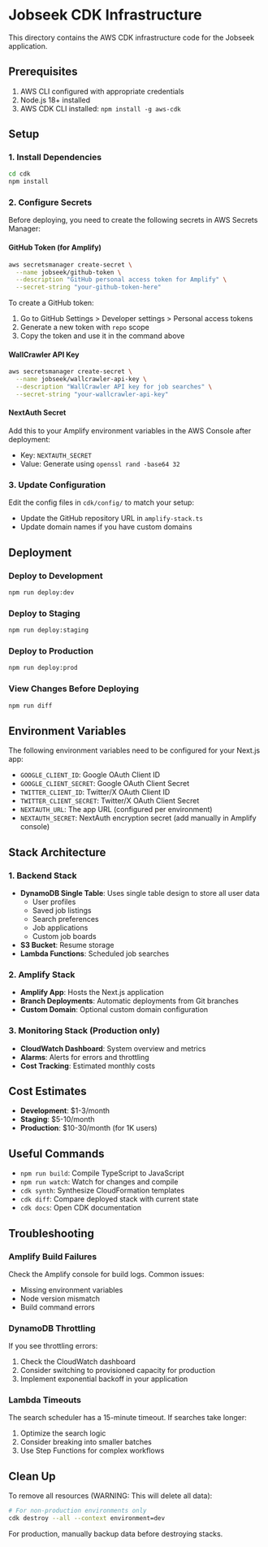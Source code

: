 # Jobseek CDK Infrastructure

This directory contains the AWS CDK infrastructure code for the Jobseek application.

## Prerequisites

1. AWS CLI configured with appropriate credentials
2. Node.js 18+ installed
3. AWS CDK CLI installed: `npm install -g aws-cdk`

## Setup

### 1. Install Dependencies

```bash
cd cdk
npm install
```

### 2. Configure Secrets

Before deploying, you need to create the following secrets in AWS Secrets Manager:

#### GitHub Token (for Amplify)
```bash
aws secretsmanager create-secret \
  --name jobseek/github-token \
  --description "GitHub personal access token for Amplify" \
  --secret-string "your-github-token-here"
```

To create a GitHub token:
1. Go to GitHub Settings > Developer settings > Personal access tokens
2. Generate a new token with `repo` scope
3. Copy the token and use it in the command above

#### WallCrawler API Key
```bash
aws secretsmanager create-secret \
  --name jobseek/wallcrawler-api-key \
  --description "WallCrawler API key for job searches" \
  --secret-string "your-wallcrawler-api-key"
```

#### NextAuth Secret
Add this to your Amplify environment variables in the AWS Console after deployment:
- Key: `NEXTAUTH_SECRET`
- Value: Generate using `openssl rand -base64 32`

### 3. Update Configuration

Edit the config files in `cdk/config/` to match your setup:
- Update the GitHub repository URL in `amplify-stack.ts`
- Update domain names if you have custom domains

## Deployment

### Deploy to Development
```bash
npm run deploy:dev
```

### Deploy to Staging
```bash
npm run deploy:staging
```

### Deploy to Production
```bash
npm run deploy:prod
```

### View Changes Before Deploying
```bash
npm run diff
```

## Environment Variables

The following environment variables need to be configured for your Next.js app:

- `GOOGLE_CLIENT_ID`: Google OAuth Client ID
- `GOOGLE_CLIENT_SECRET`: Google OAuth Client Secret  
- `TWITTER_CLIENT_ID`: Twitter/X OAuth Client ID
- `TWITTER_CLIENT_SECRET`: Twitter/X OAuth Client Secret
- `NEXTAUTH_URL`: The app URL (configured per environment)
- `NEXTAUTH_SECRET`: NextAuth encryption secret (add manually in Amplify console)

## Stack Architecture

### 1. Backend Stack
- **DynamoDB Single Table**: Uses single table design to store all user data
  - User profiles
  - Saved job listings
  - Search preferences
  - Job applications
  - Custom job boards
- **S3 Bucket**: Resume storage
- **Lambda Functions**: Scheduled job searches

### 2. Amplify Stack
- **Amplify App**: Hosts the Next.js application
- **Branch Deployments**: Automatic deployments from Git branches
- **Custom Domain**: Optional custom domain configuration

### 3. Monitoring Stack (Production only)
- **CloudWatch Dashboard**: System overview and metrics
- **Alarms**: Alerts for errors and throttling
- **Cost Tracking**: Estimated monthly costs

## Cost Estimates

- **Development**: $1-3/month
- **Staging**: $5-10/month
- **Production**: $10-30/month (for 1K users)

## Useful Commands

- `npm run build`: Compile TypeScript to JavaScript
- `npm run watch`: Watch for changes and compile
- `cdk synth`: Synthesize CloudFormation templates
- `cdk diff`: Compare deployed stack with current state
- `cdk docs`: Open CDK documentation

## Troubleshooting

### Amplify Build Failures
Check the Amplify console for build logs. Common issues:
- Missing environment variables
- Node version mismatch
- Build command errors

### DynamoDB Throttling
If you see throttling errors:
1. Check the CloudWatch dashboard
2. Consider switching to provisioned capacity for production
3. Implement exponential backoff in your application

### Lambda Timeouts
The search scheduler has a 15-minute timeout. If searches take longer:
1. Optimize the search logic
2. Consider breaking into smaller batches
3. Use Step Functions for complex workflows

## Clean Up

To remove all resources (WARNING: This will delete all data):

```bash
# For non-production environments only
cdk destroy --all --context environment=dev
```

For production, manually backup data before destroying stacks.